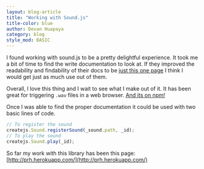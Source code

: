 ```yaml
---
layout: blog-article
title: "Working with Sound.js"
title-color: blue
author: Devan Huapaya
category: blog
style_mod: BASIC
---
```


I found working with sound.js to be a pretty delightful experience.
It took me a bit of time to find the write documentation to look at. If they
improved the readability and findability of their docs to be [just this one page](http://www.createjs.com/docs/soundjs/classes/Sound.html)
I think I would get just as much use out of them.

Overall, I love this thing and I wait to see what I make out of it. It has been
great for triggering `.wav` files in a web browser. [And its on npm!](https://www.npmjs.com/package/soundjs)

Once I was able to find the proper documentation it could be used with two basic
lines of code.

```js
// To register the sound
createjs.Sound.registerSound(_sound.path, _id);
// To play the sound
createjs.Sound.play(_id);
```

So far my work with this library has been this page:  
[http://prh.herokuapp.com/](http://prh.herokuapp.com/)
